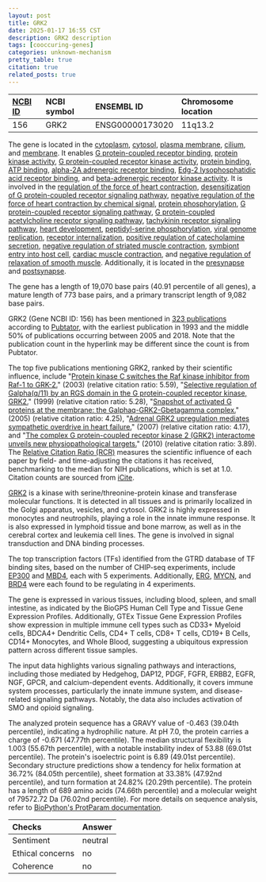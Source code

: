 ```yaml
---
layout: post
title: GRK2
date: 2025-01-17 16:55 CST
description: GRK2 description
tags: [cooccuring-genes]
categories: unknown-mechanism
pretty_table: true
citation: true
related_posts: true
---
```




| [NCBI ID](https://www.ncbi.nlm.nih.gov/gene/156) | NCBI symbol | ENSEMBL ID | Chromosome location |
| :-------- | :------- | :-------- | :------- |
| 156  | GRK2 | ENSG00000173020 | 11q13.2 |



The gene is located in the [cytoplasm](https://amigo.geneontology.org/amigo/term/GO:0005737), [cytosol](https://amigo.geneontology.org/amigo/term/GO:0005829), [plasma membrane](https://amigo.geneontology.org/amigo/term/GO:0005886), [cilium](https://amigo.geneontology.org/amigo/term/GO:0005929), and [membrane](https://amigo.geneontology.org/amigo/term/GO:0016020). It enables [G protein-coupled receptor binding](https://amigo.geneontology.org/amigo/term/GO:0001664), [protein kinase activity](https://amigo.geneontology.org/amigo/term/GO:0004672), [G protein-coupled receptor kinase activity](https://amigo.geneontology.org/amigo/term/GO:0004703), [protein binding](https://amigo.geneontology.org/amigo/term/GO:0005515), [ATP binding](https://amigo.geneontology.org/amigo/term/GO:0005524), [alpha-2A adrenergic receptor binding](https://amigo.geneontology.org/amigo/term/GO:0031694), [Edg-2 lysophosphatidic acid receptor binding](https://amigo.geneontology.org/amigo/term/GO:0031755), and [beta-adrenergic receptor kinase activity](https://amigo.geneontology.org/amigo/term/GO:0047696). It is involved in the [regulation of the force of heart contraction](https://amigo.geneontology.org/amigo/term/GO:0002026), [desensitization of G protein-coupled receptor signaling pathway](https://amigo.geneontology.org/amigo/term/GO:0002029), [negative regulation of the force of heart contraction by chemical signal](https://amigo.geneontology.org/amigo/term/GO:0003108), [protein phosphorylation](https://amigo.geneontology.org/amigo/term/GO:0006468), [G protein-coupled receptor signaling pathway](https://amigo.geneontology.org/amigo/term/GO:0007186), [G protein-coupled acetylcholine receptor signaling pathway](https://amigo.geneontology.org/amigo/term/GO:0007213), [tachykinin receptor signaling pathway](https://amigo.geneontology.org/amigo/term/GO:0007217), [heart development](https://amigo.geneontology.org/amigo/term/GO:0007507), [peptidyl-serine phosphorylation](https://amigo.geneontology.org/amigo/term/GO:0018105), [viral genome replication](https://amigo.geneontology.org/amigo/term/GO:0019079), [receptor internalization](https://amigo.geneontology.org/amigo/term/GO:0031623), [positive regulation of catecholamine secretion](https://amigo.geneontology.org/amigo/term/GO:0033605), [negative regulation of striated muscle contraction](https://amigo.geneontology.org/amigo/term/GO:0045988), [symbiont entry into host cell](https://amigo.geneontology.org/amigo/term/GO:0046718), [cardiac muscle contraction](https://amigo.geneontology.org/amigo/term/GO:0060048), and [negative regulation of relaxation of smooth muscle](https://amigo.geneontology.org/amigo/term/GO:1901081). Additionally, it is located in the [presynapse](https://amigo.geneontology.org/amigo/term/GO:0098793) and [postsynapse](https://amigo.geneontology.org/amigo/term/GO:0098794).


The gene has a length of 19,070 base pairs (40.91 percentile of all genes), a mature length of 773 base pairs, and a primary transcript length of 9,082 base pairs.


GRK2 (Gene NCBI ID: 156) has been mentioned in [323 publications](https://pubmed.ncbi.nlm.nih.gov/?term=%22GRK2%22) according to [Pubtator](https://academic.oup.com/nar/article/47/W1/W587/5494727), with the earliest publication in 1993 and the middle 50% of publications occurring between 2005 and 2018. Note that the publication count in the hyperlink may be different since the count is from Pubtator.


The top five publications mentioning GRK2, ranked by their scientific influence, include "[Protein kinase C switches the Raf kinase inhibitor from Raf-1 to GRK-2.](https://pubmed.ncbi.nlm.nih.gov/14654844)" (2003) (relative citation ratio: 5.59), "[Selective regulation of Galpha(q/11) by an RGS domain in the G protein-coupled receptor kinase, GRK2.](https://pubmed.ncbi.nlm.nih.gov/10567430)" (1999) (relative citation ratio: 5.28), "[Snapshot of activated G proteins at the membrane: the Galphaq-GRK2-Gbetagamma complex.](https://pubmed.ncbi.nlm.nih.gov/16339447)" (2005) (relative citation ratio: 4.25), "[Adrenal GRK2 upregulation mediates sympathetic overdrive in heart failure.](https://pubmed.ncbi.nlm.nih.gov/17322894)" (2007) (relative citation ratio: 4.17), and "[The complex G protein-coupled receptor kinase 2 (GRK2) interactome unveils new physiopathological targets.](https://pubmed.ncbi.nlm.nih.gov/20590581)" (2010) (relative citation ratio: 3.89). The [Relative Citation Ratio (RCR)](https://journals.plos.org/plosbiology/article?id=10.1371/journal.pbio.1002541) measures the scientific influence of each paper by field- and time-adjusting the citations it has received, benchmarking to the median for NIH publications, which is set at 1.0. Citation counts are sourced from [iCite](https://icite.od.nih.gov).


[GRK2](https://www.proteinatlas.org/ENSG00000173020-GRK2) is a kinase with serine/threonine-protein kinase and transferase molecular functions. It is detected in all tissues and is primarily localized in the Golgi apparatus, vesicles, and cytosol. GRK2 is highly expressed in monocytes and neutrophils, playing a role in the innate immune response. It is also expressed in lymphoid tissue and bone marrow, as well as in the cerebral cortex and leukemia cell lines. The gene is involved in signal transduction and DNA binding processes.


The top transcription factors (TFs) identified from the GTRD database of TF binding sites, based on the number of CHIP-seq experiments, include [EP300](https://www.ncbi.nlm.nih.gov/gene/2033) and [MBD4](https://www.ncbi.nlm.nih.gov/gene/8930), each with 5 experiments. Additionally, [ERG](https://www.ncbi.nlm.nih.gov/gene/2078), [MYCN](https://www.ncbi.nlm.nih.gov/gene/4613), and [BRD4](https://www.ncbi.nlm.nih.gov/gene/23476) were each found to be regulating in 4 experiments.





The gene is expressed in various tissues, including blood, spleen, and small intestine, as indicated by the BioGPS Human Cell Type and Tissue Gene Expression Profiles. Additionally, GTEx Tissue Gene Expression Profiles show expression in multiple immune cell types such as CD33+ Myeloid cells, BDCA4+ Dendritic Cells, CD4+ T cells, CD8+ T cells, CD19+ B Cells, CD14+ Monocytes, and Whole Blood, suggesting a ubiquitous expression pattern across different tissue samples.


The input data highlights various signaling pathways and interactions, including those mediated by Hedgehog, DAP12, PDGF, FGFR, ERBB2, EGFR, NGF, GPCR, and calcium-dependent events. Additionally, it covers immune system processes, particularly the innate immune system, and disease-related signaling pathways. Notably, the data also includes activation of SMO and opioid signaling.



The analyzed protein sequence has a GRAVY value of -0.463 (39.04th percentile), indicating a hydrophilic nature. At pH 7.0, the protein carries a charge of -0.671 (47.77th percentile). The median structural flexibility is 1.003 (55.67th percentile), with a notable instability index of 53.88 (69.01st percentile). The protein's isoelectric point is 6.89 (49.01st percentile). Secondary structure predictions show a tendency for helix formation at 36.72% (84.05th percentile), sheet formation at 33.38% (47.92nd percentile), and turn formation at 24.82% (20.29th percentile). The protein has a length of 689 amino acids (74.66th percentile) and a molecular weight of 79572.72 Da (76.02nd percentile). For more details on sequence analysis, refer to [BioPython's ProtParam documentation](https://biopython.org/docs/1.75/api/Bio.SeqUtils.ProtParam.html).





| Checks    | Answer |
| :-------- | :------- |
| Sentiment  | neutral   |
| Ethical concerns | no     |
| Coherence    | no    |